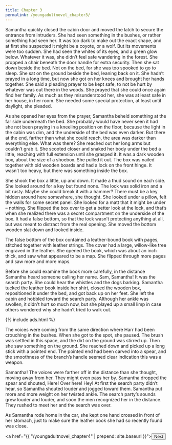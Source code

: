 ```yaml
---
title: Chapter 3
permalink: /youngadultnovel_chapter3/
---
```


Samantha quickly closed the cabin door and moved the latch to secure the entrance from intruders. She had seen something in the bushes, or rather something had seen her. It was too dark to make out the exact shape, and at first she suspected it might be a coyote, or a wolf. But its movements were too sudden. She had seen the whites of its eyes, and a green glow below. Whatever it was, she didn’t feel safe wandering in the forest. She propped a chair beneath the door handle for extra security. Then she sat down beside the bed. Not on the bed, for she was too spooked to go to sleep. She sat on the ground beside the bed, leaning back on it. She hadn’t prayed in a long time, but now she got on her knees and brought her hands together. She said a pleading prayer to be kept safe, to not be hurt by whatever was out there in the woods. She prayed that she could once again find her family. As much as they misunderstood her, she was at least safe in her house, in her room. She needed some special protection, at least until daylight, she pleaded.

As she opened her eyes from the prayer, Samantha beheld something at the far side underneath the bed. She probably would have never seen it had she not been praying in a kneeling position on the floor, because the light in the cabin was dim, and the underside of the bed was even darker. But there at the end, farther than what she could reach, the area was darker than everything else. What was there? She reached out her long arms but couldn’t grab it. She scooted closer and snaked her body under the bed a little, reaching with full extension until she grasped it. It was a dark wooden box, about the size of a shoebox. She pulled it out. The box was nailed together with old wooden boards and had a lock on the front hinge. It wasn’t too heavy, but there was something inside the box.

She shook the box a little, up and down. It made a thud sound on each side. She looked around for a key but found none. The lock was solid iron and a bit rusty. Maybe she could break it with a hammer? There must be a key hidden around here somewhere, she thought. She looked under a pillow, felt the walls for some secret panel. She looked for a matt that it might be under – nothing. She flipped the box over to get a better look at the lock, and that’s when she realized there was a secret compartment on the underside of the box. It had a false bottom, so that the lock wasn’t protecting anything at all, but was meant to distract from the real opening. She moved the bottom wooden slat down and looked inside.

The false bottom of the box contained a leather-bound book with pages, stitched together with leather strings. The cover had a large, willow-like tree engraved in the leather. She opened the book, which was about an inch thick, and saw what appeared to be a map. She flipped through more pages and saw more and more maps.

Before she could examine the book more carefully, in the distance Samantha heard someone calling her name. Sam, Samantha! It was the search party. She could hear the whistles and the dogs barking. Samantha tucked the leather book inside her shirt, closed the wooden box, repositioned it under the bed, and got back up on her feet. She left the cabin and hobbled toward the search party. Although her ankle was swollen, it didn’t hurt so much now, but she played up a small limp in case others wondered why she hadn’t tried to walk out.

{% include ads.html %}

The voices were coming from the same direction where Harr had been crouching in the bushes. When she got to the spot, she paused. The brush was settled in this space, and the dirt on the ground was stirred up. Then she saw something on the ground. She reached down and picked up a long stick with a pointed end. The pointed end had been carved into a spear, and the smoothness of the branch’s handle seemed clear indication this was a weapon.

Samantha! The voices were farther off in the distance than she thought, moving away from her. They might even pass her by. Samantha dropped the spear and shouted, Here! Over here! Hey! At first the search party didn’t hear, so Samantha shouted louder and jogged toward them. Samantha put more and more weight on her twisted ankle. The search party’s sounds grew louder and louder, and soon the men recognized her in the distance. They rushed to meet her and the search was over.

As Samantha rode home in the car, she kept one hand crossed in front of her stomach, just to make sure the leather book she had so recently found was close.

<a href="{{ "/youngadultnovel_chapter4" | prepend: site.baseurl }}"><button type="button" class="btn btn-warning">Next</button></a>
